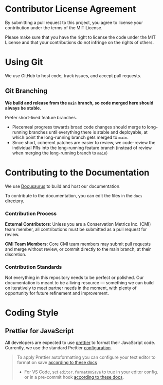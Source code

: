 # Contributor License Agreement

By submitting a pull request to this project, you agree to license your contribution under the terms of the MIT License.

Please make sure that you have the right to license the code under the MIT License and that your contributions do not infringe on the rights of others.

# Using Git

We use GitHub to host code, track issues, and accept pull requests.

## Git Branching

**We build and release from the `main` branch, so code merged here should always be stable.**

Prefer short-lived feature branches.
- Piecemeal progress towards broad code changes should merge to long-running branches until
  everything there is stable and deployable, at which point the long-running branch gets merged
  to `main`.
- Since short, coherent patches are easier to review, we code-review the individual PRs into
  the long-running feature branch (instead of review when merging the long-running branch to
  `main`)

# Contributing to the Documentation

We use [Docusaurus](https://docusaurus.io/) to build and host our documentation.

To contribute to the documentation, you can edit the files in the `docs` directory.

### Contribution Process

**External Contributors**: Unless you are a Conservation Metrics Inc. (CMI) team member, all contributions must be submitted as a pull request for review.

**CMI Team Members**: Core CMI team members may submit pull requests and merge without review, or commit directly to the main branch, at their discretion.

### Contribution Standards

Not everything in this repository needs to be perfect or polished. Our documentation is meant to be a living resource — something we can build on iteratively to meet partner needs in the moment, with plenty of opportunity for future refinement and improvement.

# Coding Style

## Prettier for JavaScript

All developers are expected to use [prettier](https://prettier.io/) to format their JavaScript 
code. Currently, we use the standard Prettier [configuration](https://prettier.io/docs/en/configuration.html).

> To apply Prettier autoformatting you can configure your text editor to format on save [according
> to these docs](https://prettier.io/docs/en/editors.html)
> - For VS Code, set `editor.formatOnSave` to true in your editor config.
> or in a pre-commit hook [according to these docs](https://prettier.io/docs/en/precommit.html).
